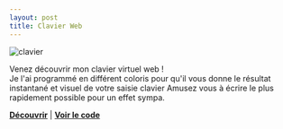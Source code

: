 ```yaml
---
layout: post
title: Clavier Web
---
```


![clavier](https://gitlab.com/tomderudderetna/tomteeck/raw/master/keyboard/render.png?inline=false)

Venez découvrir mon clavier virtuel web !  
Je l'ai programmé en différent coloris pour qu'il vous donne le résultat instantané et visuel de votre saisie clavier Amusez vous à écrire le plus rapidement possible pour un effet sympa.

[**Découvrir**](https://tomderudder.000webhostapp.com/keyboard/) |
[**Voir le code**](https://gitlab.com/tomderudderetna/tomteeck/tree/master/keyboard)
